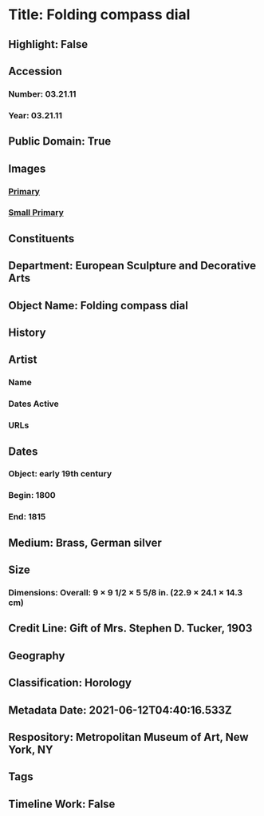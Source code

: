 # Title: Folding compass dial
## Highlight: False
## Accession
### Number: 03.21.11
### Year: 03.21.11
## Public Domain: True
## Images
### [Primary](https://images.metmuseum.org/CRDImages/es/original/33422.jpg)
### [Small Primary](https://images.metmuseum.org/CRDImages/es/web-large/33422.jpg)
## Constituents
## Department: European Sculpture and Decorative Arts
## Object Name: Folding compass dial
## History
## Artist
### Name
### Dates Active
### URLs
## Dates
### Object: early 19th century
### Begin: 1800
### End: 1815
## Medium: Brass, German silver
## Size
### Dimensions: Overall: 9 × 9 1/2 × 5 5/8 in. (22.9 × 24.1 × 14.3 cm)
## Credit Line: Gift of Mrs. Stephen D. Tucker, 1903
## Geography
## Classification: Horology
## Metadata Date: 2021-06-12T04:40:16.533Z
## Respository: Metropolitan Museum of Art, New York, NY
## Tags
## Timeline Work: False